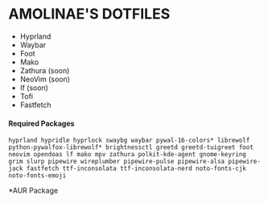 # AMOLINAE'S DOTFILES
- Hyprland
- Waybar
- Foot
- Mako
- Zathura (soon)
- NeoVim (soon)
- lf (soon)
- Tofi
- Fastfetch

#### Required Packages
```
hyprland hypridle hyprlock swaybg waybar pywal-16-colors* librewolf python-pywalfox-librewolf* brightnessctl greetd greetd-tuigreet foot neovim opendoas lf mako mpv zathura polkit-kde-agent gnome-keyring grim slurp pipewire wireplumber pipewire-pulse pipewire-alsa pipewire-jack fastfetch ttf-inconsolata ttf-inconsolata-nerd noto-fonts-cjk noto-fonts-emoji
```
*AUR Package
